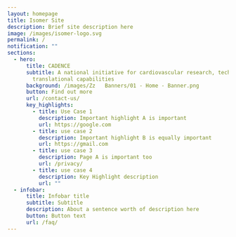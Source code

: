 ```yaml
---
layout: homepage
title: Isomer Site
description: Brief site description here
image: /images/isomer-logo.svg
permalink: /
notification: ""
sections:
  - hero:
      title: CADENCE
      subtitle: A national initiative for cardiovascular research, technology, and
        translational capabilities
      background: /images/Zz   Banners/01 - Home - Banner.png
      button: Find out more
      url: /contact-us/
      key_highlights:
        - title: Use Case 1
          description: Important highlight A is important
          url: https://google.com
        - title: use case 2
          description: Important highlight B is equally important
          url: https://gmail.com
        - title: use case 3
          description: Page A is important too
          url: /privacy/
        - title: use case 4
          description: Key Highlight description
          url: ""
  - infobar:
      title: Infobar title
      subtitle: Subtitle
      description: About a sentence worth of description here
      button: Button text
      url: /faq/
---
```

